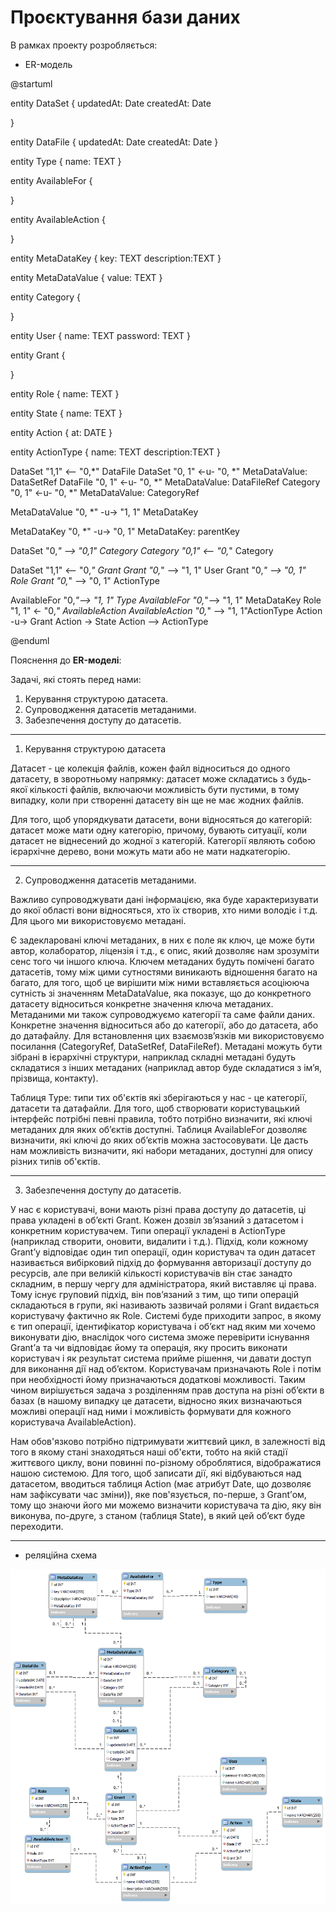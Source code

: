 # Проєктування бази даних

В рамках проекту розробляється: 

- ER-модель

@startuml

entity DataSet {
    updatedAt: Date
    createdAt: Date
  
  }
  
  entity DataFile {
    updatedAt: Date
    createdAt: Date
  }
  
  entity Type {
    name: TEXT
  }
  
  entity AvailableFor {

  }
  
  entity AvailableAction {

  }
  

  entity MetaDataKey {
    key: TEXT
    description:TEXT
  }

  entity MetaDataValue {
    value: TEXT
  }

  entity Category {
    
  }
  
  
  
  entity User {
    name: TEXT
    password: TEXT
  }
  
  entity Grant {

  }

  entity Role {
    name: TEXT
  }

  entity State {
    name: TEXT
  }
  
  entity Action {
    at: DATE
  }
  
  entity ActionType {
    name: TEXT
    description:TEXT
  }

  DataSet "1,1" <-- "0,*" DataFile
  DataSet "0, 1" <-u- "0, *" MetaDataValue: DataSetRef
  DataFile "0, 1" <-u- "0, *" MetaDataValue: DataFileRef
  Category "0, 1" <-u- "0, *" MetaDataValue: CategoryRef
 
  MetaDataValue "0, *" -u-> "1, 1" MetaDataKey
  
  MetaDataKey "0, *" -u-> "0, 1" MetaDataKey: parentKey
  
  DataSet "0,*" --> "0,1" Category
  Category "0,1" <-- "0,*" Category
  
  DataSet "1,1" <-- "0,*" Grant
  Grant "0,*" --> "1, 1" User 
  Grant "0,*" --> "0, 1" Role
  Grant "0,*" --> "0, 1" ActionType
  
  AvailableFor "0,*"--> "1, 1" Type
  AvailableFor "0,*"--> "1, 1" MetaDataKey
  Role "1, 1" <- "0,*" AvailableAction
  AvailableAction "0,*" --> "1, 1"ActionType
  Action -u-> Grant
  Action -> State
  Action --> ActionType
  
@enduml

Пояснення до **ER-моделі**:

Задачі, які стоять перед нами:
1. Керування структурою датасета.
2. Супроводження датасетів метаданими.
3. Забезпечення доступу до датасетів.
---
1. Керування структурою датасета

Датасет - це колекція файлів, кожен файл відноситься до одного датасету, в зворотньому напрямку: датасет може складатись з будь-якої кількості файлів, включаючи можливість бути пустими, в тому випадку, коли при створенні датасету він ще не має жодних файлів.

Для того, щоб упорядкувати датасети, вони відносяться до категорій: датасет може мати одну категорію, причому, бувають ситуації, коли датасет не віднесений до жодної з категорій. Категорії являють собою ієрархічне дерево, вони  можуть мати або не мати надкатегорію.
 
---

2. Супроводження датасетів метаданими.

Важливо супроводжувати дані інформацією, яка буде характеризувати до якої області вони відносяться, хто їх створив, хто ними володіє і т.д. Для цього ми використовуємо метадані.

Є задекларовані  ключі метаданих, в них є поле як ключ, це може бути автор, колаборатор, ліцензія і т.д., є опис, який дозволяє нам зрозуміти сенс того чи іншого ключа. Ключем метаданих будуть помічені багато датасетів, тому між цими сутностями виникають відношення багато на багато, для того, щоб це вирішити між ними вставляється асоціююча сутність зі значенням MetaDataValue, яка показує, що до конкретного датасету відноситься конкретне значення ключа метаданих. 
Метаданими ми також супроводжуємо категорії та саме файли даних. Конкретне значення відноситься або до категорії, або до датасета, або до датафайлу. Для встановлення цих взаємозв’язків ми використовуємо посилання (CategoryRef, DataSetRef, DataFileRef).
Метадані можуть бути зібрані в ієрархічні структури, наприклад складні метадані будуть складатися з інших метаданих (наприклад автор буде складатися з ім’я, прізвища, контакту).

Таблиця Type: типи тих об'єктів які зберігаються у нас - це категорії, датасети та датафайли. Для того, щоб створювати користувацький інтерфейс потрібні певні правила, тобто потрібно визначити, які ключі метаданих для яких об’єктів доступні. Таблиця AvailableFor дозволяє визначити, які ключі до яких об’єктів можна застосовувати. Це дасть нам можливість визначити, які набори метаданих, доступні для опису різних типів об'єктів.

---

3.	Забезпечення доступу до датасетів.

У нас є користувачі, вони мають різні права доступу до датасетів, ці права укладені в об’єкті Grant. Кожен дозвіл зв’язаний з датасетом і конкретним користувачем. Типи операції укладені в ActionType (наприклад створити, оновити, видалити і т.д.). Підхід, коли кожному Grant’у відповідає один тип операції, один користувач та один датасет називається вибірковий підхід до формування авторизації доступу до ресурсів, але при великій кількості користувачів він стає занадто складним, в першу чергу для адміністратора, який виставляє ці права. Тому існує груповий підхід, він пов’язаний з тим, що типи операцій складаються в групи, які називають зазвичай ролями і Grant видається користувачу фактично як Role. Системі буде приходити запрос, в якому є тип операції, ідентифікатор користувача і об’єкт над яким ми хочемо виконувати дію, внаслідок чого система зможе перевірити існування Grant’а та чи відповідає йому та операція, яку просить виконати користувач і як результат система прийме рішення, чи давати доступ для виконання дії над об’єктом. Користувачам призначають Role і потім при необхідності йому призначаються додаткові можливості. Таким чином вирішується задача з розділенням прав доступа на різні об’єкти в базах (в нашому випадку це датасети, відносно яких визначаються можливі операції над ними і можливість формувати для кожного користувача AvailableAction).

Нам обов'язково потрібно підтримувати життєвий цикл, в залежності від того в якому стані знаходяться наші об'єкти, тобто на якій стадії життєвого циклу, вони повинні по-різному оброблятися, відображатися  нашою системою. Для того, щоб записати дії, які відбуваються над датасетом, вводиться таблиця Action (має атрибут Date, що дозволяє нам зафіксувати час зміни)), яке пов'язується, по-перше, з Grant’ом, тому що знаючи його ми можемо визначити користувача та дію, яку він виконува, по-друге, з станом (таблиця State), в який цей об’єкт буде переходити.

---

- реляційна схема

![alt text](./../../src/img/SQL_scheme.png)